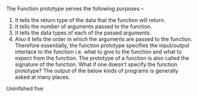 The Function prototype serves the following purposes –

1) It tells the return type of the data that the function will return.
2) It tells the number of arguments passed to the function.
3) It tells the data types of each of the passed arguments.
4) Also it tells the order in which the arguments are passed to the function.
Therefore essentially, the function prototype specifies the input/output interlace to the function i.e. what to give to the function and what to expect from the function.
The prototype of a function is also called the signature of the function.
What if one doesn’t specify the function prototype?
The output of the below kinds of programs is generally asked at many places.

Uninifshed
five
